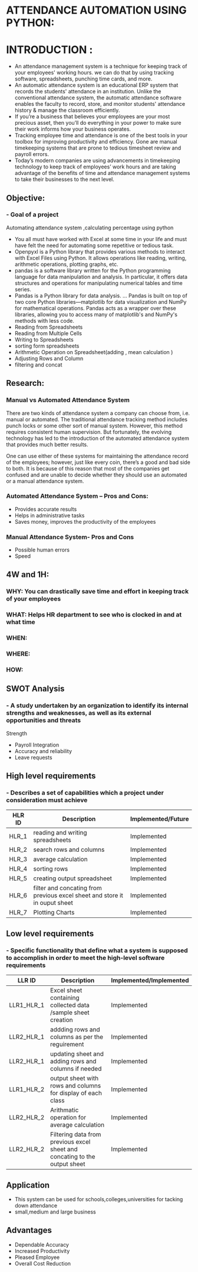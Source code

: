 # ATTENDANCE AUTOMATION USING PYTHON:

# INTRODUCTION :

* An attendance management system is a technique for keeping track of your employees' working hours. we can do that by using tracking software, spreadsheets, punching time cards, and more.
* An automatic attendance system is an educational ERP system that records the students' attendance in an institution. Unlike the conventional attendance system, 
the automatic attendance software enables the faculty to record, store, and monitor students' attendance history & manage the classroom efficiently.
* If you’re a business that believes your employees are your most precious asset, then you’ll do everything in your power to make sure their work informs how your business operates. 
* Tracking employee time and attendance is one of the best tools in your toolbox for improving productivity and efficiency. 
Gone are manual timekeeping systems that are prone to tedious timesheet review and payroll errors. 
* Today’s modern companies are using advancements in timekeeping technology to keep track of employees’ work hours and are taking advantage of the benefits of time and attendance management systems to take their businesses to the next level. 

## Objective:
### - Goal of a project
 Automating  attendance system ,calculating percentage using python 
 * You all must have worked with Excel at some time in your life and must have felt the need for automating some repetitive or tedious task.
 * Openpyxl is a Python library that provides various methods to interact with Excel Files using Python. It allows operations like reading, writing, arithmetic operations, plotting graphs, etc.
 * pandas is a software library written for the Python programming language for data manipulation and analysis. In particular, it offers data structures and operations for manipulating numerical tables and time series.
 * Pandas is a Python library for data analysis. ... Pandas is built on top of two core Python libraries—matplotlib for data visualization and NumPy for mathematical operations. Pandas acts as a wrapper over these libraries, allowing you to access many of matplotlib's and NumPy's methods with less code. 
 * Reading from Spreadsheets
 * Reading from Multiple Cells
 * Writing to Spreadsheets
 * sorting form spreadsheets
 * Arithmetic Operation on Spreadsheet(adding , mean calculation )
 * Adjusting Rows and Column
 * filtering and concat 
## Research:

### Manual vs Automated Attendance System

There are two kinds of attendance system a company can choose from, i.e. manual or automated. The traditional attendance tracking method includes punch locks or some other sort of manual system. However, this method requires consistent human supervision. But fortunately, the evolving technology has led to the introduction of the automated attendance system that provides much better results. 

One can use either of these systems for maintaining the attendance record of the employees; however, just like every coin, there’s a good and bad side to both. It is because of this reason that most of the companies get confused and are unable to decide whether they should use an automated or a manual attendance system. 

### Automated Attendance System – Pros and Cons:
* Provides accurate results
* Helps in administrative tasks
* Saves money, improves the productivity of the employees
### Manual Attendance System- Pros and Cons 
* Possible human errors
* Speed
             
               
## 4W and 1H:

### __WHY:__ You can drastically save time and effort in keeping track of your employees

### __WHAT:__ Helps HR department to see who is clocked in and at what time

### __WHEN:__

### __WHERE:__

### __HOW:__

## SWOT Analysis
### - A study undertaken by an organization to identify its internal strengths and weaknesses, as well as its external opportunities and threats
Strength
* Payroll Integration
* Accuracy and reliability
* Leave requests




## High level requirements
### - Describes a set of capabilities which a project under consideration must achieve

|HLR ID|Description|Implemented/Future|
|------|-----------|------------------|
|HLR_1|reading and writing spreadsheets |Implemented|
|HLR_2|search rows and columns |Implemented|
|HLR_3|average calculation |Implemented|
|HLR_4|sorting rows  |Implemented |
|HLR_5|creating output spreadsheet |Implemented |
|HLR_6|filter and concating from previous excel sheet and store it in ouput sheet |Implemented |
|HLR_7|Plotting Charts |Implemented |



## Low level requirements
### - Specific functionality that define what a system is supposed to accomplish in order to meet the high-level software requirements

|LLR ID|Description|Implemented/Implemented|
|------|-----------|------------------|
|LLR1_HLR_1|Excel sheet containing collected data /sample sheet creation |Implemented|
|LLR2_HLR_1|addding rows and columns as per the reguirement|Implemented|
|LLR2_HLR_1|updating sheet and adding rows and columns if needed |Implemented|
|LLR1_HLR_2|output sheet with rows and columns for display of each class |Implemented|
|LLR2_HLR_2|Arithmatic operation for average calculation|Implemented|
|LLR2_HLR_2|Filtering data from previous excel sheet and concating to the output sheet |Implemented|

## Application
*  This system can be used for schools,colleges,universities for tacking down attendance
*  small,medium and large  business






## Advantages
* Dependable Accuracy
* Increased Productivity
* Pleased Employee
* Overall Cost Reduction




 






